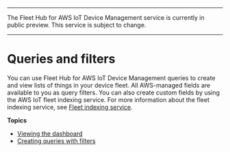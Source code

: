 --------

 The Fleet Hub for AWS IoT Device Management service is currently in public preview\. This service is subject to change\.

--------

# Queries and filters<a name="aws-iot-monitor-user-queries"></a>

You can use Fleet Hub for AWS IoT Device Management queries to create and view lists of things in your device fleet\. All AWS\-managed fields are available to you as query filters\. You can also create custom fields by using the AWS IoT fleet indexing service\. For more information about the fleet indexing service, see [Fleet indexing service](https://docs.aws.amazon.com/iot/latest/developerguide/iot-indexing.html)\.

**Topics**
+ [Viewing the dashboard](aws-iot-monitor-user-queries-dashboard.md)
+ [Creating queries with filters](aws-iot-monitor-user-queries-creating.md)